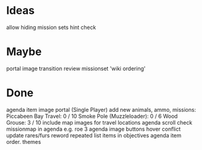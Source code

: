 # Ideas
allow hiding mission sets
hint check

# Maybe
portal image transition
review missionset 'wiki ordering'

# Done
agenda item image portal
(Single Player)
add new animals, ammo, missions:
	Piccabeen Bay Travel: 0 / 10
	Smoke Pole (Muzzleloader): 0 / 6
	Wood Grouse: 3 / 10
include map images for travel locations
agenda scroll
check missionmap in agenda e.g. roe 3
agenda image buttons hover conflict
update rares/furs
reword repeated list items in objectives
agenda item order. 
themes